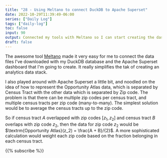 ```yaml
---
title: "28 - Using Meltano to connect DuckDB to Apache Superset"
date: 2022-10-29T11:39:49-06:00
series: ["Daily Log"]
tags: ["daily-log"]
toc: false
input: 90
output: Connected my tools with Meltano so I can start creating the dashboard.
draft: false
---
```

The awesome tool [Meltano](https://meltano.com/) made it very easy for me to connect the data files I've downloaded with my
DuckDB database and the Apache Superset dashboard that I'm going to create. It really simplifies the tak of creating an
analytics data stack.

I also played around with Apache Superset a little bit, and noodled on the idea of how to represent the Opportunity Atlas
data, which is separated by Census Tract with the other data which is separated by Zip code. The problem is that there can be
multiple zip codes per census tract, and multiple census tracts per zip code (many-to-many). The simplest solution would
be to average the census tracts up to the zip code.

So if census tract $A$ overlapped with zip codes $[z_1, z_2]$ and census tract $B$ overlaps with zip code $z_2$, then the data for
zip code $z_2$ would be $\textrm{Opportunity Atlas}(z_2) = \frac{A + B}/{2}$. A more sophisticated calculation would weight
each zip code based on the fraction belonging in each census tract.

{{% subscribe %}}

